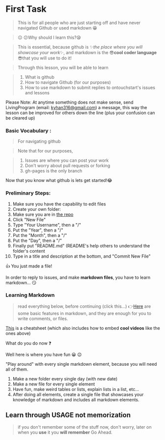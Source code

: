 # First Task
> This is for all people who are just starting off and have never navigated Github or used markdown :grin:

> :neutral_face: :confused:Why should I learn this?:sleepy:

> This is essential, because github is :sparkles:*the place where you will showcase your work*:sparkles:, 
> and markdown is the :sunglasses:**cool coder language** :sunglasses:that you will use to do it!

> Through this lesson, you will be able to learn 

> 1. What is github
> 2. How to navigate Github (for our purposes)
> 3. How to use markdown to submit replies to ontouchstart's issues and lessons

Please Note: At anytime something does not make sense, send LivingProgram (email: kyhan316@gmail.com) a message, this way the lesson can be improved for others 
down the line (plus your confusion can be cleared up)


### Basic Vocabulary :
>For navigating github

> Note that for our purposes, 

> 1. Issues are where you can post your work 
> 2. Don't worry about pull requests or forking
> 3. gh-pages is the only branch

Now that you know what github is lets get started!:joy: 

### Preliminary Steps:
1. Make sure you have the capability to edit files
2. Create your own folder:
  1. Make sure you are in [the repo](https://github.com/bigdata-mindstorms/d3-playground)
  2. Click "New File"
  3. Type "Your Username", then a "/"
  4. Put the "Year", then a "/"
  5. Put the "Month", then a "/"
  6. Put the "Day", then a "/"
  7. Finally put "README.md" (README's help others to understand the folder's content
  8. Type in a title and description at the bottom, and "Commit New File"
  
:+1: You just made a file!

In order to reply to issues, and make **markdown files**, you have to learn markdown... :smirk:
### Learning Markdown
> read everything below, before continuing 
(click this...) :point_right:[Here](https://guides.github.com/features/mastering-markdown/) are some basic features in markdown, 
and they are enough for you to write comments, or files.

[This](https://github.com/adam-p/markdown-here/wiki/Markdown-Cheatsheet) is a cheatsheet (which also includes how to embed **cool videos** 
like the ones above)

What do you do now :question:

Well here is where you have fun :grinning: :wink:

"Play around" with every single markdown element, because you will need all of them. 

1. Make a new folder every single day (with new date)
2. Make a new file for every single element
3. Have fun, make weird tables or lists, explain lists in a list, etc...
4. After doing all elements, create a single file that showcases your knowledge of markdown and includes all markdown elements.
## Learn through USAGE not memorization
> if you don't remember some of the stuff now, don't worry, later on when you **use** it you **will remember**
Go Ahead. 
